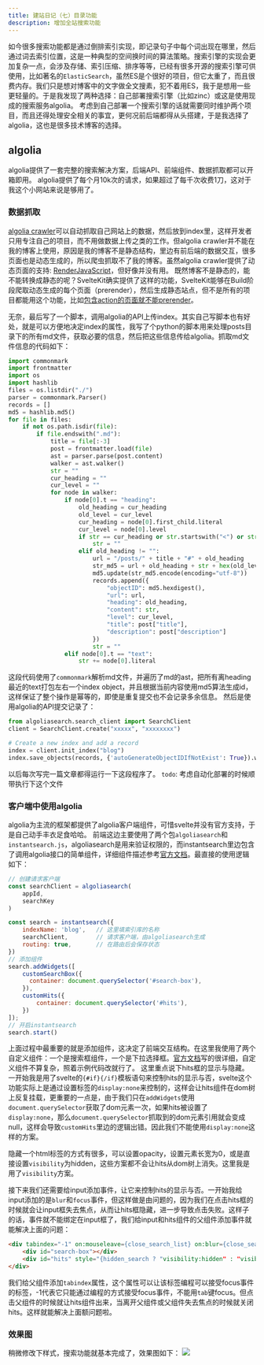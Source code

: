 ```yaml
---
title: 建站日记（七）目录功能
description: 增加全站搜索功能
---
```

如今很多搜索功能都是通过倒排索引实现，即记录句子中每个词出现在哪里，然后通过词去索引位置，这是一种典型的空间换时间的算法策略。搜索引擎的实现会更加复杂一点，会涉及存储、索引压缩、排序等等，已经有很多开源的搜索引擎可供使用，比如著名的`ElasticSearch`，虽然ES是个很好的项目，但它太重了，而且很费内存。我们只是想对博客中的文字做全文搜素，犯不着用ES，我于是想用一些更轻量的。于是我发现了两种选择：自己部署搜索引擎（比如zinc）或这是使用现成的搜索服务algolia。
考虑到自己部署一个搜索引擎的话就需要同时维护两个项目，而且还得处理安全相关的事宜，更何况前后端都得从头搭建，于是我选择了algolia，这也是很多技术博客的选择。

## algolia
algolia提供了一套完整的搜索解决方案，后端API、前端组件、数据抓取都可以开箱即用。
algolia提供了每个月10k次的请求，如果超过了每千次收费1刀，这对于我这个小网站来说是够用了。
### 数据抓取
[algolia crawler](https://www.algolia.com/doc/tools/crawler/getting-started/overview/)可以自动抓取自己网站上的数据，然后放到index里，这样开发者只用专注自己的项目，而不用做数据上传之类的工作。但algolia crawler并不能在我的博客上使用，原因是我的博客不是静态结构，里边有前后端的数据交互，很多页面也是动态生成的，所以爬虫抓取不了我的博客。虽然algolia crawler提供了动态页面的支持: [RenderJavaScript](https://www.algolia.com/doc/tools/crawler/apis/configuration/render-java-script/)，但好像并没有用。
既然博客不是静态的，能不能转换成静态的呢？SvelteKit确实提供了这样的功能，SvelteKit能够在Build阶段爬取动态生成的每个页面（prerender），然后生成静态站点，但不是所有的项目都能用这个功能，比如[包含action的页面就不能prerender](https://kit.svelte.dev/docs/page-options#prerender-when-not-to-prerender)。

无奈，最后写了一个脚本，调用algolia的API上传index。其实自己写脚本也有好处，就是可以方便地决定index的属性，我写了个python的脚本用来处理posts目录下的所有md文件，获取必要的信息，然后把这些信息传给algolia。抓取md文件信息的代码如下：
```python
import commonmark
import frontmatter
import os
import hashlib
files = os.listdir("./")
parser = commonmark.Parser()
records = []
md5 = hashlib.md5()
for file in files:
    if not os.path.isdir(file):
        if file.endswith(".md"):
            title = file[:-3]
            post = frontmatter.load(file)
            ast = parser.parse(post.content)
            walker = ast.walker()
            str = ""
            cur_heading = ""
            cur_level = ""
            for node in walker:
                if node[0].t == "heading":
                    old_heading = cur_heading
                    old_level = cur_level
                    cur_heading = node[0].first_child.literal
                    cur_level = node[0].level
                    if str == cur_heading or str.startswith("<") or str == "":
                        str = ""
                    elif old_heading != "":
                        url = "/posts/" + title + "#" + old_heading
                        str_md5 = url + old_heading + str + hex(old_level) + post["title"]
                        md5.update(str_md5.encode(encoding="utf-8"))
                        records.append({
                            "objectID": md5.hexdigest(),
                            "url": url,
                            "heading": old_heading,
                            "content": str,
                            "level": cur_level,
                            "title": post["title"],
                            "description": post["description"]
                        })
                        str = ""
                elif node[0].t == "text":
                    str += node[0].literal
```
这段代码使用了`commonmark`解析md文件，并遍历了md的ast，把所有离heading最近的text打包左右一个index object，并且根据当前内容使用md5算法生成id，这样保证了整个操作是幂等的，即使是重复提交也不会记录多余信息。
然后是使用algolia的API提交记录了：
```python
from algoliasearch.search_client import SearchClient
client = SearchClient.create("xxxxx", "xxxxxxxx")

# Create a new index and add a record
index = client.init_index("blog")
index.save_objects(records, {'autoGenerateObjectIDIfNotExist': True}).wait()
```
以后每次写完一篇文章都得运行一下这段程序了。
`todo`: 考虑自动化部署的时候顺带执行下这个文件

### 客户端中使用algolia
algolia为主流的框架都提供了algolia客户端组件，可惜svelte并没有官方支持，于是自己动手丰衣足食哈哈。
前端这边主要使用了两个包`algoliasearch`和`instantsearch.js`，algoliasearch是用来验证权限的，而instantsearch里边包含了调用algolia接口的简单组件，详细组件描述参考[官方文档](https://www.algolia.com/doc/api-reference/widgets/instantsearch/js/)。最直接的使用逻辑如下：
```js
// 创建请求客户端
const searchClient = algoliasearch(
    appId,
    searchKey
)

const search = instantsearch({
    indexName: 'blog',   // 这里填索引库的名称
    searchClient,        // 请求客户端，由algoliasearch生成
    routing: true,       // 在路由后会保存状态
})
// 添加组件
search.addWidgets([
    customSearchBox({
      container: document.querySelector('#search-box'),
    }),
    customHits({
        container: document.querySelector('#hits'),
    })
]);
// 开启instantsearch
search.start()
```
上面过程中最重要的就是添加组件，这决定了前端交互结构。在这里我使用了两个自定义组件：一个是搜索框组件，一个是下拉选择框。[官方文档](https://www.algolia.com/doc/api-reference/widgets/hits/js/#full-example)写的很详细，自定义组件不算复杂，照着示例代码改就行了。
这里重点说下hits框的显示与隐藏。
一开始我是用了svelte的`{#if}{/if}`模板语句来控制hits的显示与否，svelte这个功能实际上是通过设置标签的`display:none`来控制的，这样会让hits组件在dom树上反复挂载，更重要的一点是，由于我们只在`addWidgets`使用`document.querySelector`获取了dom元素一次，如果hits被设置了`display:none`，那么`document.querySelector`抓取到的dom元素引用就会变成null，这样会导致`customHits`里边的逻辑出错。因此我们不能使用`display:none`这样的方案。

隐藏一个html标签的方式有很多，可以设置opacity，设置元素长宽为0，或是直接设置`visibility`为hidden，这些方案都不会让hits从dom树上消失。这里我是用了`visibility`方案。

接下来我们还需要给input添加事件，让它来控制hits的显示与否。一开始我给input添加的是`blur`和`focus`事件，但这样做是由问题的，因为我们在点击hits框的时候就会让input框失去焦点，从而让hits框隐藏，进一步导致点击失败。这样子的话，事件就不能绑定在input框了，我们给input和hits组件的父组件添加事件就能解决上面的问题：
```html
<div tabindex="-1" on:mouseleave={close_search_list} on:blur={close_search_list} on:click={open_search_list} class="flex items-center">
    <div id="search-box"></div>
    <div id="hits" style="{hidden_search ? "visibility:hidden" : "visibility:visible"}"/>
</div>
```
我们给父组件添加`tabindex`属性，这个属性可以让该标签编程可以接受focus事件的标签，-1代表它只能通过编程的方式接受focus事件，不能用`tab`键focus。但点击父组件的时候就让hits组件出来，当离开父组件或父组件失去焦点的时候就关闭hits。这样就能解决上面额问题啦。

### 效果图
稍微修改下样式，搜索功能就基本完成了，效果图如下：
![](https://picture-bed-1301848969.cos.ap-shanghai.myqcloud.com/20230218150945.png)
